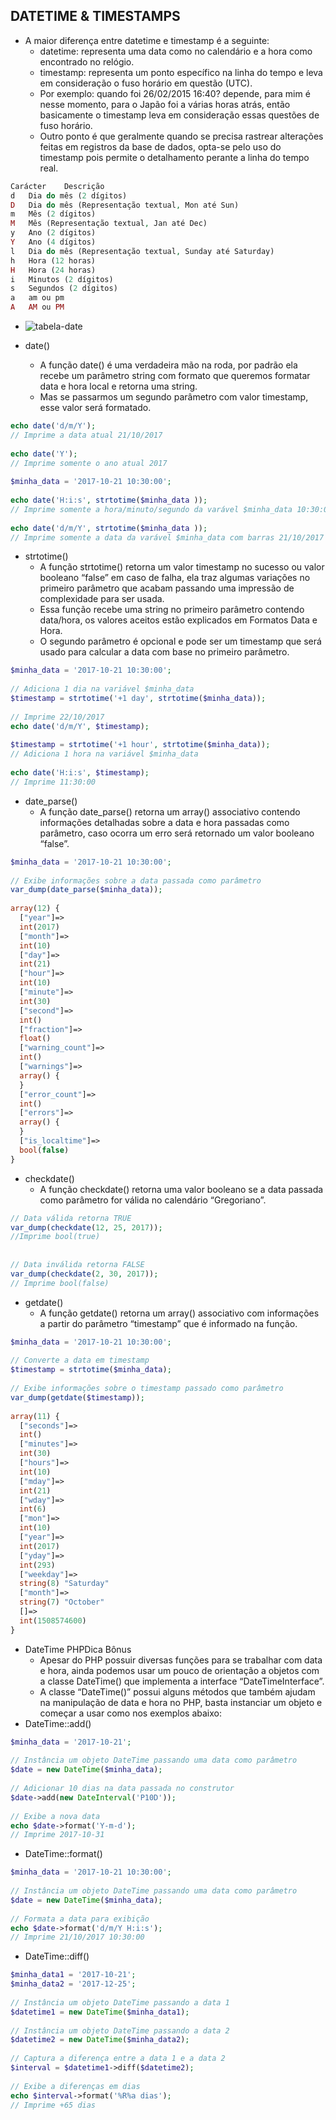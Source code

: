 ## DATETIME & TIMESTAMPS
- A maior diferença entre datetime e timestamp é a seguinte:
   - datetime: representa uma data como no calendário e a hora como encontrado no relógio.
    - timestamp: representa um ponto específico na linha do tempo e leva em consideração o fuso horário em questão (UTC). 
    - Por exemplo: quando foi 26/02/2015 16:40? depende, para mim é nesse momento, para o Japão foi a várias horas atrás, então basicamente o timestamp leva em consideração essas questões de fuso horário.
    - Outro ponto é que geralmente quando se precisa rastrear alterações feitas em registros da base de dados, opta-se pelo uso do timestamp pois permite o detalhamento perante a linha do tempo real.
```php
Carácter	Descrição
d	Dia do mês (2 dígitos)
D	Dia do mês (Representação textual, Mon até Sun)
m	Mês (2 dígitos)
M	Mês (Representação textual, Jan até Dec)
y	Ano (2 dígitos)
Y	Ano (4 dígitos)
l	Dia do mês (Representação textual, Sunday até Saturday)
h	Hora (12 horas)
H	Hora (24 horas)
i	Minutos (2 dígitos)
s	Segundos (2 dígitos)
a	am ou pm
A	AM ou PM
```
- ![tabela-date](https://user-images.githubusercontent.com/19540357/81638691-4f4b7200-93f0-11ea-8bff-96c8d1ed8ad9.jpg)

- date()
   - A função date() é uma verdadeira mão na roda, por padrão ela recebe um parâmetro string com formato que queremos formatar data e hora local e retorna uma string.
   - Mas se passarmos um segundo parâmetro com valor timestamp, esse valor será formatado.
```php
echo date('d/m/Y');
// Imprime a data atual 21/10/2017
 
echo date('Y');
// Imprime somente o ano atual 2017
 
$minha_data = '2017-10-21 10:30:00';
 
echo date('H:i:s', strtotime($minha_data ));
// Imprime somente a hora/minuto/segundo da varável $minha_data 10:30:00
 
echo date('d/m/Y', strtotime($minha_data ));
// Imprime somente a data da varável $minha_data com barras 21/10/2017
```
- strtotime()
   - A função strtotime() retorna um valor timestamp no sucesso ou valor booleano “false” em caso de falha, ela traz algumas variações no primeiro parâmetro que acabam passando uma impressão de complexidade para ser usada.
   - Essa função recebe uma string no primeiro parâmetro contendo data/hora, os valores aceitos estão explicados em Formatos Data e Hora.
   - O segundo parâmetro é opcional e pode ser um timestamp que será usado para calcular a data com base no primeiro parâmetro.
```php
$minha_data = '2017-10-21 10:30:00';
 
// Adiciona 1 dia na variável $minha_data
$timestamp = strtotime('+1 day', strtotime($minha_data));
 
// Imprime 22/10/2017
echo date('d/m/Y', $timestamp);
 
$timestamp = strtotime('+1 hour', strtotime($minha_data));
// Adiciona 1 hora na variável $minha_data
 
echo date('H:i:s', $timestamp);
// Imprime 11:30:00
```
- date_parse()
   - A função date_parse() retorna um array() associativo contendo informações detalhadas sobre a data e hora passadas como parâmetro, caso ocorra um erro será retornado um valor booleano “false”.
```php
$minha_data = '2017-10-21 10:30:00';
 
// Exibe informações sobre a data passada como parâmetro
var_dump(date_parse($minha_data));
 
array(12) {
  ["year"]=>
  int(2017)
  ["month"]=>
  int(10)
  ["day"]=>
  int(21)
  ["hour"]=>
  int(10)
  ["minute"]=>
  int(30)
  ["second"]=>
  int()
  ["fraction"]=>
  float()
  ["warning_count"]=>
  int()
  ["warnings"]=>
  array() {
  }
  ["error_count"]=>
  int()
  ["errors"]=>
  array() {
  }
  ["is_localtime"]=>
  bool(false)
}
```
- checkdate()
   - A função checkdate() retorna uma valor booleano se a data passada como parâmetro for válida no calendário “Gregoriano”.
```php
// Data válida retorna TRUE
var_dump(checkdate(12, 25, 2017));
//Imprime bool(true) 
 
 
// Data inválida retorna FALSE
var_dump(checkdate(2, 30, 2017));
// Imprime bool(false) 
```

- getdate()
   - A função getdate() retorna um array() associativo com informações a partir do parâmetro “timestamp” que é informado na função.
```php
$minha_data = '2017-10-21 10:30:00';
 
// Converte a data em timestamp
$timestamp = strtotime($minha_data);
 
// Exibe informações sobre o timestamp passado como parâmetro
var_dump(getdate($timestamp));
 
array(11) {
  ["seconds"]=>
  int()
  ["minutes"]=>
  int(30)
  ["hours"]=>
  int(10)
  ["mday"]=>
  int(21)
  ["wday"]=>
  int(6)
  ["mon"]=>
  int(10)
  ["year"]=>
  int(2017)
  ["yday"]=>
  int(293)
  ["weekday"]=>
  string(8) "Saturday"
  ["month"]=>
  string(7) "October"
  []=>
  int(1508574600)
}
```
- DateTime PHPDica Bônus
   - Apesar do PHP possuir diversas funções para se trabalhar com data e hora, ainda podemos usar um pouco de orientação a objetos com a classe DateTime() que implementa a interface “DateTimeInterface”.
   - A classe “DateTime()” possui alguns métodos que também ajudam na manipulação de data e hora no PHP, basta instanciar um objeto e começar a usar como nos exemplos abaixo:
- DateTime::add()
```php
$minha_data = '2017-10-21';
 
// Instância um objeto DateTime passando uma data como parâmetro
$date = new DateTime($minha_data);
 
// Adicionar 10 dias na data passada no construtor
$date->add(new DateInterval('P10D'));
 
// Exibe a nova data
echo $date->format('Y-m-d');
// Imprime 2017-10-31
```
- DateTime::format()
```php
$minha_data = '2017-10-21 10:30:00';
 
// Instância um objeto DateTime passando uma data como parâmetro
$date = new DateTime($minha_data);
 
// Formata a data para exibição
echo $date->format('d/m/Y H:i:s');
// Imprime 21/10/2017 10:30:00
```
- DateTime::diff()
```php
$minha_data1 = '2017-10-21';
$minha_data2 = '2017-12-25';
 
// Instância um objeto DateTime passando a data 1
$datetime1 = new DateTime($minha_data1);
 
// Instância um objeto DateTime passando a data 2
$datetime2 = new DateTime($minha_data2);
 
// Captura a diferença entre a data 1 e a data 2
$interval = $datetime1->diff($datetime2);
 
// Exibe a diferenças em dias
echo $interval->format('%R%a dias');
// Imprime +65 dias
```